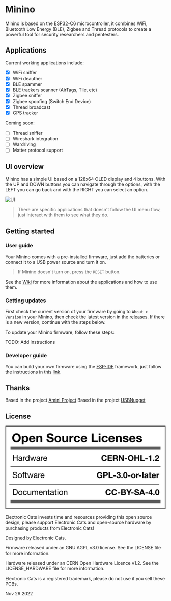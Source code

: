 # Minino

Minino is based on the [ESP32-C6](https://www.espressif.com/en/products/socs/esp32-c6) microcontroller, it combines WiFi, Bluetooth Low Energy (BLE), Zigbee and Thread protocols to create a powerful tool for security researchers and pentesters.

## Applications

Current working applications include:

- [x] WiFi sniffer
- [x] WiFi deauther
- [x] BLE spammer
- [x] BLE trackers scanner (AirTags, Tile, etc)
- [x] Zigbee sniffer
- [x] Zigbee spoofing (Switch End Device)
- [x] Thread broadcast
- [x] GPS tracker

Coming soon:

- [ ] Thread sniffer
- [ ] Wireshark integration
- [ ] Wardriving
- [ ] Matter protocol support

## UI overview

Minino has a simple UI based on a 128x64 OLED display and 4 buttons. With the UP and DOWN buttons you can navigate through the options, with the LEFT you can go back and with the RIGHT you can select an option.

![UI](./examples/ESP-IDF/minino/src/ui_overview.gif)

> There are specific applications that doesn't follow the UI menu flow, just interact with them to see what they do.

## Getting started

### User guide

Your Minino comes with a pre-installed firmware, just add the batteries or connect it to a USB power source and turn it on.

> If Minino doesn't turn on, press the `RESET` button.

See the [Wiki]() for more information about the applications and how to use them.

### Getting updates

First check the current version of your firmware by going to `About > Version` in your Minino, then check the latest version in the [releases](). If there is a new version, continue with the steps below.

To update your Minino firmware, follow these steps:

TODO: Add instructions

### Developer guide

You can build your own firmware using the [ESP-IDF](https://docs.espressif.com/projects/esp-idf/en/latest/esp32/get-started/index.html) framework, just follow the instructions in this [link]().

## Thanks

Based in the project [Amini Project](https://github.com/Ocelot-Offensive-Security/Arsenal)
Based in the project [USBNugget](https://github.com/HakCat-Tech/USB-Nugget)

## License

![OpenSourceLicense](https://github.com/ElectronicCats/AjoloteBoard/raw/master/OpenSourceLicense.png)

Electronic Cats invests time and resources providing this open source design, please support Electronic Cats and open-source hardware by purchasing products from Electronic Cats!

Designed by Electronic Cats.

Firmware released under an GNU AGPL v3.0 license. See the LICENSE file for more information.

Hardware released under an CERN Open Hardware Licence v1.2. See the LICENSE_HARDWARE file for more information.

Electronic Cats is a registered trademark, please do not use if you sell these PCBs.

Nov 29 2022
